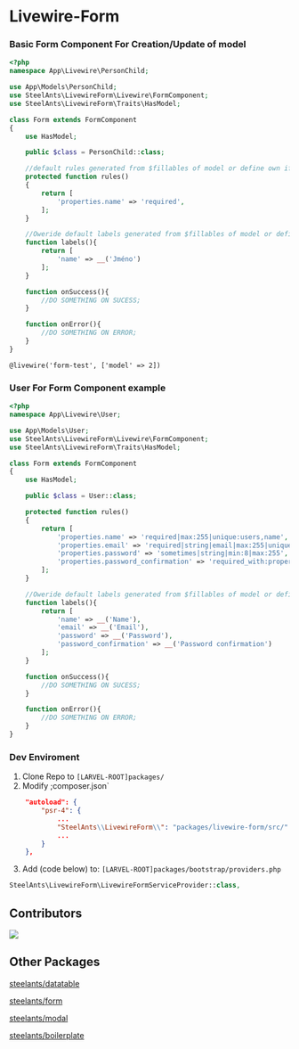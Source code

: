 # Livewire-Form

### Basic Form Component For Creation/Update of model
```php
<?php
namespace App\Livewire\PersonChild;

use App\Models\PersonChild;
use SteelAnts\LivewireForm\Livewire\FormComponent;
use SteelAnts\LivewireForm\Traits\HasModel;

class Form extends FormComponent
{
    use HasModel;

    public $class = PersonChild::class;

    //default rules generated from $fillables of model or define own if you are not using them HasModel Attribute
    protected function rules()
    {
        return [
            'properties.name' => 'required',
        ];
    }

    //Oweride default labels generated from $fillables of model or define own if you are not using them HasModel Attribute
    function labels(){
        return [
            'name' => __('Jméno')
        ];
    }

    function onSuccess(){
        //DO SOMETHING ON SUCESS;
    }

    function onError(){
        //DO SOMETHING ON ERROR;
    }
}
```
```blade
@livewire('form-test', ['model' => 2])
```

### User For Form Component example
```php
<?php
namespace App\Livewire\User;

use App\Models\User;
use SteelAnts\LivewireForm\Livewire\FormComponent;
use SteelAnts\LivewireForm\Traits\HasModel;

class Form extends FormComponent
{
    use HasModel;

    public $class = User::class;

    protected function rules()
    {
        return [
            'properties.name' => 'required|max:255|unique:users,name',
            'properties.email' => 'required|string|email|max:255|unique:users,email' . ($this->model->exists() ? ',' . $this->model->id : ''),
            'properties.password' => 'sometimes|string|min:8|max:255',
            'properties.password_confirmation' => 'required_with:properties.password|string|same:properties.password',
        ];
    }

    //Oweride default labels generated from $fillables of model or define own if you are not using them HasModel Attribute
    function labels(){
        return [
            'name' => __('Name'),
            'email' => __('Email'),
            'password' => __('Password'),
            'password_confirmation' => __('Password confirmation')
        ];
    }

    function onSuccess(){
        //DO SOMETHING ON SUCESS;
    }

    function onError(){
        //DO SOMETHING ON ERROR;
    }
}
```


### Dev Enviroment
1) Clone Repo to `[LARVEL-ROOT]packages/`
2) Modify ;composer.json`
```json
    "autoload": {
        "psr-4": {
            ...
            "SteelAnts\\LivewireForm\\": "packages/livewire-form/src/"
            ...
        }
    },
```
3) Add (code below) to: `[LARVEL-ROOT]packages/bootstrap/providers.php`
```php
SteelAnts\LivewireForm\LivewireFormServiceProvider::class,
```


## Contributors
<a href="https://github.com/steelants/laravel-auth/graphs/contributors">
  <img src="https://contrib.rocks/image?repo=steelants/laravel-auth" />
</a>

## Other Packages
[steelants/datatable](https://github.com/steelants/Livewire-DataTable)

[steelants/form](https://github.com/steelants/Laravel-Form) 

[steelants/modal](https://github.com/steelants/Livewire-Modal)

[steelants/boilerplate](https://github.com/steelants/Laravel-Boilerplate)

